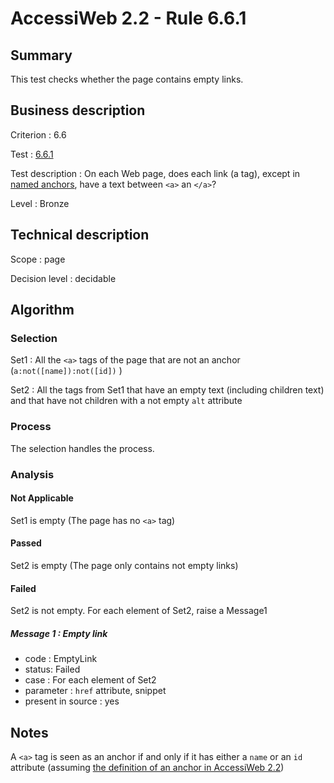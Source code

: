 # AccessiWeb 2.2 - Rule 6.6.1

## Summary

This test checks whether the page contains empty links.

## Business description

Criterion : 6.6

Test : [6.6.1](http://accessiweb.org/index.php/accessiweb-22-english-version.html#test-6-6-1)

Test description : On each Web page, does each link (a tag), except in [named anchors](http://www.accessiweb.org/index.php/glossary-76.html#mAncreNom), have a text between `<a>` an `</a>`?

Level : Bronze

## Technical description

Scope : page

Decision level :
decidable

## Algorithm

### Selection

Set1 : All the `<a>` tags of the page that are not an anchor (`a:not([name]):not([id])` )

Set2 : All the tags from Set1 that have an empty text (including children text) and that have not children with a not empty `alt` attribute

### Process

The selection handles the process.

### Analysis

#### Not Applicable

Set1 is empty (The page has no `<a>` tag)

#### Passed

Set2 is empty (The page only contains not empty links)

#### Failed

Set2 is not empty. For each element of Set2, raise a Message1

##### Message 1 : Empty link

-   code : EmptyLink
-   status: Failed
-   case : For each element of Set2
-   parameter : `href` attribute, snippet
-   present in source : yes

## Notes

A `<a>` tag is seen as an anchor if and only if it has either a `name` or an `id` attribute (assuming [the definition of an anchor in AccessiWeb 2.2](http://accessiweb.org/index.php/glossary-76.html#mAncreNom))
